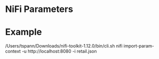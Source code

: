 # NiFi Parameters

# Example

/Users/tspann/Downloads/nifi-toolkit-1.12.0/bin/cli.sh nifi import-param-context -u http://localhost:8080 -i retail.json
